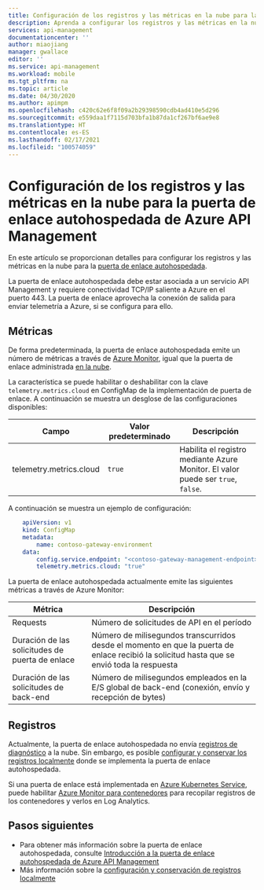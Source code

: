```yaml
---
title: Configuración de los registros y las métricas en la nube para la puerta de enlace autohospedada de Azure API Management | Microsoft Docs
description: Aprenda a configurar los registros y las métricas en la nube para la puerta de enlace autohospedada de Azure API Management.
services: api-management
documentationcenter: ''
author: miaojiang
manager: gwallace
editor: ''
ms.service: api-management
ms.workload: mobile
ms.tgt_pltfrm: na
ms.topic: article
ms.date: 04/30/2020
ms.author: apimpm
ms.openlocfilehash: c420c62e6f8f09a2b29398590cdb4ad410e5d296
ms.sourcegitcommit: e559daa1f7115d703bfa1b87da1cf267bf6ae9e8
ms.translationtype: HT
ms.contentlocale: es-ES
ms.lasthandoff: 02/17/2021
ms.locfileid: "100574059"
---
```

# <a name="configure-cloud-metrics-and-logs-for-azure-api-management-self-hosted-gateway"></a>Configuración de los registros y las métricas en la nube para la puerta de enlace autohospedada de Azure API Management

En este artículo se proporcionan detalles para configurar los registros y las métricas en la nube para la [puerta de enlace autohospedada](./self-hosted-gateway-overview.md).

La puerta de enlace autohospedada debe estar asociada a un servicio API Management y requiere conectividad TCP/IP saliente a Azure en el puerto 443. La puerta de enlace aprovecha la conexión de salida para enviar telemetría a Azure, si se configura para ello. 

## <a name="metrics"></a>Métricas
De forma predeterminada, la puerta de enlace autohospedada emite un número de métricas a través de [Azure Monitor](https://azure.microsoft.com/services/monitor/), igual que la puerta de enlace administrada [en la nube](api-management-howto-use-azure-monitor.md). 

La característica se puede habilitar o deshabilitar con la clave `telemetry.metrics.cloud` en ConfigMap de la implementación de puerta de enlace. A continuación se muestra un desglose de las configuraciones disponibles:

| Campo  | Valor predeterminado | Descripción |
| ------------- | ------------- | ------------- |
| telemetry.metrics.cloud  | `true` | Habilita el registro mediante Azure Monitor. El valor puede ser `true`, `false`. |


A continuación se muestra un ejemplo de configuración:

```yaml
    apiVersion: v1
    kind: ConfigMap
    metadata:
        name: contoso-gateway-environment
    data:
        config.service.endpoint: "<contoso-gateway-management-endpoint>"
        telemetry.metrics.cloud: "true"
```

La puerta de enlace autohospedada actualmente emite las siguientes métricas a través de Azure Monitor:

| Métrica  | Descripción |
| ------------- | ------------- |
| Requests  | Número de solicitudes de API en el período |
| Duración de las solicitudes de puerta de enlace | Número de milisegundos transcurridos desde el momento en que la puerta de enlace recibió la solicitud hasta que se envió toda la respuesta |
| Duración de las solicitudes de back-end | Número de milisegundos empleados en la E/S global de back-end (conexión, envío y recepción de bytes)  |

## <a name="logs"></a>Registros

Actualmente, la puerta de enlace autohospedada no envía [registros de diagnóstico](./api-management-howto-use-azure-monitor.md#activity-logs) a la nube. Sin embargo, es posible [configurar y conservar los registros localmente](how-to-configure-local-metrics-logs.md) donde se implementa la puerta de enlace autohospedada. 

Si una puerta de enlace está implementada en [Azure Kubernetes Service](https://azure.microsoft.com/services/kubernetes-service/), puede habilitar [Azure Monitor para contenedores](../azure-monitor/containers/container-insights-overview.md) para recopilar registros de los contenedores y verlos en Log Analytics. 


## <a name="next-steps"></a>Pasos siguientes

* Para obtener más información sobre la puerta de enlace autohospedada, consulte [Introducción a la puerta de enlace autohospedada de Azure API Management](self-hosted-gateway-overview.md)
* Más información sobre la [configuración y conservación de registros localmente](how-to-configure-local-metrics-logs.md)
